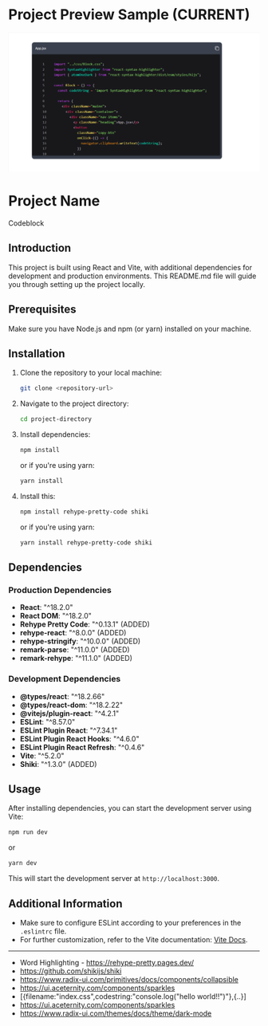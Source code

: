 # Project Preview Sample (CURRENT)

![alt text](image.png)

# Project Name

Codeblock

## Introduction

This project is built using React and Vite, with additional dependencies for development and production environments. This README.md file will guide you through setting up the project locally.

## Prerequisites

Make sure you have Node.js and npm (or yarn) installed on your machine.

## Installation

1. Clone the repository to your local machine:

   ```bash
   git clone <repository-url>
   ```

2. Navigate to the project directory:

   ```bash
   cd project-directory
   ```

3. Install dependencies:

   ```bash
   npm install
   ```

   or if you're using yarn:

   ```bash
   yarn install
   ```

4. Install this:

   ```bash
   npm install rehype-pretty-code shiki
   ```

   or if you're using yarn:

   ```bash
   yarn install rehype-pretty-code shiki
   ```

## Dependencies

### Production Dependencies

- **React**: "^18.2.0"
- **React DOM**: "^18.2.0"
- **Rehype Pretty Code**: "^0.13.1" (ADDED)
- **rehype-react**: "^8.0.0" (ADDED)
- **rehype-stringify**: "^10.0.0" (ADDED)
- **remark-parse**: "^11.0.0" (ADDED)
- **remark-rehype**: "^11.1.0" (ADDED)

### Development Dependencies

- **@types/react**: "^18.2.66"
- **@types/react-dom**: "^18.2.22"
- **@vitejs/plugin-react**: "^4.2.1"
- **ESLint**: "^8.57.0"
- **ESLint Plugin React**: "^7.34.1"
- **ESLint Plugin React Hooks**: "^4.6.0"
- **ESLint Plugin React Refresh**: "^0.4.6"
- **Vite**: "^5.2.0"
- **Shiki**: "^1.3.0" (ADDED)

## Usage

After installing dependencies, you can start the development server using Vite:

```bash
npm run dev
```

or

```bash
yarn dev
```

This will start the development server at `http://localhost:3000`.

## Additional Information

- Make sure to configure ESLint according to your preferences in the `.eslintrc` file.
- For further customization, refer to the Vite documentation: [Vite Docs](https://vitejs.dev/).

---

- Word Highlighting - https://rehype-pretty.pages.dev/
- https://github.com/shikijs/shiki
- https://www.radix-ui.com/primitives/docs/components/collapsible
- https://ui.aceternity.com/components/sparkles
- [{filename:"index.css",codestring:"console.log("hello world!!")"},{..}]
- https://ui.aceternity.com/components/sparkles
- https://www.radix-ui.com/themes/docs/theme/dark-mode
